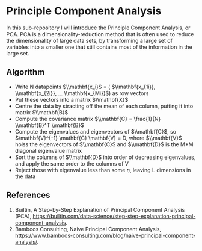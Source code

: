 # Principle Component Analysis
In this sub-repository I will introduce the Principle Component Analysis, or PCA. PCA is a dimensionality-reduction method that is often used to reduce the dimensionality of large data sets, by transforming a large set of variables into a smaller one that still contains most of the information in the large set.

## Algorithm
- Write N datapoints $\\mathbf{x_i}$ = ( $\\mathbf{x_{1i}}, \\mathbf{x_{2i}}, ... \\mathbf{x_{Mi}}$) as row vectors
- Put these vectors into a matrix $\\mathbf{X}$
- Centre the data by stracting off the mean of each column, putting it into matrix $\\mathbf{B}$
- Compute the covariance matrix $\\mathbf{C} = \frac{1}{N} \\mathbf{B}^T \\mathbf{B}$
- Compute the eigenvalues and eigenvectors of $\\mathbf{C}$, so $\\mathbf{V}^{-1} \\mathbf{C} \\mathbf{V} = D, where $\\mathbf{V}$ holss the eigenvectors of $\\mathbf{C}$ and $\\mathbf{D}$ is the M*M diagonal eigenvalue matrix
- Sort the columns of $\\mathbf{D}$ into order of decreasing eigenvalues, and apply the same order to the columns of V
- Reject those with eigenvalue less than some $\eta$, leaving L dimensions in the data



## References
1. Builtin, A Step-by-Step Explanation of Principal Component Analysis (PCA), https://builtin.com/data-science/step-step-explanation-principal-component-analysis.
2. Bamboos Consulting, Naive Principal Component Analysis, https://www.bamboos-consulting.com/blog/naive-principal-component-analysis/.
